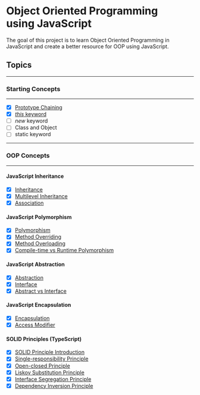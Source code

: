 # Object Oriented Programming <br> using JavaScript

The goal of this project is to learn Object Oriented Programming in JavaScript and create a better resource for OOP using JavaScript.

## Topics

---

### Starting Concepts

---

- [x] [Prototype Chaining](/Starting%20Concepts/Prototype%20Chaining.md)
- [x] [_this_ keyword](/Starting%20Concepts/this_Keyword.md)
- [ ] _new_ keyword
- [ ] Class and Object
- [ ] static keyword

---

### OOP Concepts

---

#### JavaScript Inheritance

- [x] [Inheritance](/OOP%20Concepts/Inheritance/Inheritance.md)
- [x] [Multilevel Inheritance](/OOP%20Concepts/Inheritance/Multilevel_Inheritance.md)
- [x] [Association](/OOP%20Concepts/Inheritance/Association.md)

#### JavaScript Polymorphism

- [x] [Polymorphism](/OOP%20Concepts/Polymorphism/Polymorphism.md)
- [x] [Method Overriding](/OOP%20Concepts/Polymorphism/overriding.md)
- [x] [Method Overloading](/OOP%20Concepts/Polymorphism/overloading.md)
- [x] [Compile-time vs Runtime Polymorphism](/OOP%20Concepts/Polymorphism/compile_vs_runtime_polymorphism.md)

#### JavaScript Abstraction

- [x] [Abstraction](/OOP%20Concepts/Abstraction/Abstraction.md)
- [x] [Interface](/OOP%20Concepts/Abstraction/Interface.md)
- [x] [Abstract vs Interface](/OOP%20Concepts/Abstraction/abstract%20vs%20interface.md)

#### JavaScript Encapsulation

- [x] [Encapsulation](/OOP%20Concepts/Encapsulation/encapsulation.md)
- [x] [Access Modifier](/OOP%20Concepts/Encapsulation/access_modifiers.md)

#### SOLID Principles (TypeScript)

- [x] [SOLID Principle Introduction](/OOP%20Concepts/SOLID_Principles/Introduction.md)
- [x] [Single-responsibility Principle](/OOP%20Concepts/SOLID_Principles/SRP.md)
- [x] [Open-closed Principle](/OOP%20Concepts/SOLID_Principles/OCP.md)
- [x] [Liskov Substitution Principle](/OOP%20Concepts/SOLID_Principles/LSP.md)
- [x] [Interface Segregation Principle](/OOP%20Concepts/SOLID_Principles/ISP.md)
- [x] [Dependency Inversion Principle](/OOP%20Concepts/SOLID_Principles/DIP.md)
